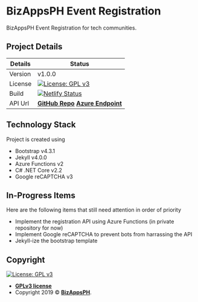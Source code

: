 # BizAppsPH Event Registration
BizAppsPH Event Registration for tech communities.

## Project Details

| Details  | Status |
| ------------- | ------------- |
| Version | v1.0.0 |
| License | [![License: GPL v3](https://img.shields.io/badge/License-GPLv3-blue.svg)](https://opensource.org/licenses/GPL-3.0)  |
| Build   | [![Netlify Status](https://api.netlify.com/api/v1/badges/1855f265-e264-4536-a761-8157516799e3/deploy-status)](https://app.netlify.com/sites/bizappsph-events/deploys) |
| API Url | **[GitHub Repo](https://github.com/BizAppsPH/events-registration-service)** **[Azure Endpoint](https://opensource.org/licenses/GPL-3.0)** |



## Technology Stack
Project is created using
- Bootstrap v4.3.1
- Jekyll v4.0.0
- Azure Functions v2
- C# .NET Core v2.2
- Google reCAPTCHA v3

## In-Progress Items
Here are the following items that still need attention in order of priority
- Implement the registration API using Azure Functions (in private repository for now)
- Implement Google reCAPTCHA to prevent bots from harrassing the API
- Jekyll-ize the bootstrap template

## Copyright
[![License: GPL v3](https://img.shields.io/badge/License-GPLv3-blue.svg)](https://opensource.org/licenses/GPL-3.0)

- **[GPLv3 license](https://opensource.org/licenses/GPL-3.0)**
- Copyright 2019 © **[BizAppsPH](https://events.bizappsph.org)**.